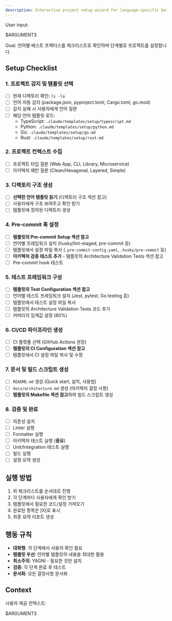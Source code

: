 ```yaml
---
description: Interactive project setup wizard for language-specific best practices, architecture patterns, pre-commit hooks, CI/CD pipelines, and comprehensive testing strategies.
---
```


User input:

$ARGUMENTS

Goal: 언어별 베스트 프랙티스를 체크리스트로 확인하며 단계별로 프로젝트를 설정합니다.

## Setup Checklist

### 1. 프로젝트 감지 및 템플릿 선택

- [ ] 현재 디렉토리 확인: `ls -la`
- [ ] 언어 자동 감지 (package.json, pyproject.toml, Cargo.toml, go.mod)
- [ ] 감지 실패 시 사용자에게 언어 질문
- [ ] 해당 언어 템플릿 로드:
  - TypeScript: `.claude/templates/setup/typescript.md`
  - Python: `.claude/templates/setup/python.md`
  - Go: `.claude/templates/setup/go.md`
  - Rust: `.claude/templates/setup/rust.md`

### 2. 프로젝트 컨텍스트 수집

- [ ] 프로젝트 타입 질문 (Web App, CLI, Library, Microservice)
- [ ] 아키텍처 패턴 질문 (Clean/Hexagonal, Layered, Simple)

### 3. 디렉토리 구조 생성

- [ ] **선택한 언어 템플릿 읽기** (디렉토리 구조 섹션 참고)
- [ ] 사용자에게 구조 보여주고 확인 받기
- [ ] 템플릿에 정의된 디렉토리 생성

### 4. Pre-commit 훅 설정

- [ ] **템플릿의 Pre-commit Setup 섹션 참고**
- [ ] 언어별 프레임워크 설치 (husky/lint-staged, pre-commit 등)
- [ ] 템플릿에서 설정 파일 복사 (`.pre-commit-config.yaml`, `.husky/pre-commit` 등)
- [ ] **아키텍처 검증 테스트 추가** - 템플릿의 Architecture Validation Tests 섹션 참고
- [ ] Pre-commit hook 테스트

### 5. 테스트 프레임워크 구성

- [ ] **템플릿의 Test Configuration 섹션 참고**
- [ ] 언어별 테스트 프레임워크 설치 (Jest, pytest, Go testing 등)
- [ ] 템플릿에서 테스트 설정 파일 복사
- [ ] 템플릿의 Architecture Validation Tests 코드 추가
- [ ] 커버리지 임계값 설정 (80%)

### 6. CI/CD 파이프라인 생성

- [ ] CI 플랫폼 선택 (GitHub Actions 권장)
- [ ] **템플릿의 CI Configuration 섹션 참고**
- [ ] 템플릿에서 CI 설정 파일 복사 및 수정

### 7. 문서 및 빌드 스크립트 생성

- [ ] `README.md` 생성 (Quick start, 설치, 사용법)
- [ ] `docs/architecture.md` 생성 (아키텍처 결정 사항)
- [ ] **템플릿의 Makefile 섹션 참고**하여 빌드 스크립트 생성

### 8. 검증 및 완료

- [ ] 의존성 설치
- [ ] Linter 실행
- [ ] Formatter 실행
- [ ] 아키텍처 테스트 실행 (**중요**)
- [ ] Unit/Integration 테스트 실행
- [ ] 빌드 실행
- [ ] 설정 요약 생성

## 실행 방법

1. 위 체크리스트를 순서대로 진행
2. 각 단계마다 사용자에게 확인 받기
3. 템플릿에서 필요한 코드/설정 가져오기
4. 완료된 항목은 [X]로 표시
5. 최종 요약 리포트 생성

## 행동 규칙

- **대화형**: 각 단계에서 사용자 확인 필요
- **템플릿 우선**: 언어별 템플릿의 내용을 최대한 활용
- **최소주의**: YAGNI - 필요한 것만 설치
- **검증**: 각 단계 완료 후 테스트
- **문서화**: 모든 결정사항 문서화

## Context

사용자 제공 컨텍스트:

$ARGUMENTS
